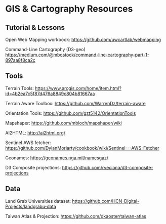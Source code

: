 # GIS & Cartography Resources

## Tutorial & Lessons

Open Web Mapping workbook:
https://github.com/uwcartlab/webmapping

Command-Line Cartography (D3-geo)
https://medium.com/@mbostock/command-line-cartography-part-1-897aa8f8ca2c

## Tools

Terrain Tools:
https://www.arcgis.com/home/item.html?id=4b2ea7c5f87d476a8849c804b81667aa

Terrain Aware Toolbox:
https://github.com/WarrenDz/terrain-aware

Orientation Tools:
https://github.com/gzt5142/OrientationTools

Mapshaper:
https://github.com/mbloch/mapshaper/wiki

AI2HTML:
http://ai2html.org/

Sentinel AWS fetcher:
https://github.com/DylanMoriarty/cookbook/wiki/Sentinel---AWS-Fetcher

Geonames:
https://geonames.nga.mil/namesgaz/

D3 Composite projections:
https://github.com/rveciana/d3-composite-projections

## Data

Land Grab Universities dataset:
https://github.com/HCN-Digital-Projects/landgrabu-data

Taiwan Atlas & Projection:
https://github.com/dkaoster/taiwan-atlas
